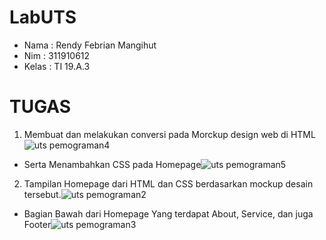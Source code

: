 # LabUTS

- Nama : Rendy Febrian Mangihut
- Nim : 311910612
- Kelas : TI 19.A.3

# TUGAS

1. Membuat dan melakukan conversi pada Morckup design web di HTML![uts pemograman4](https://user-images.githubusercontent.com/59887134/116403370-af346600-a857-11eb-868f-f061d61ffbdb.png)
 - Serta Menambahkan CSS pada Homepage![uts pemograman5](https://user-images.githubusercontent.com/59887134/116403504-d4c16f80-a857-11eb-9fea-bc05a61b1e66.png)

2. Tampilan Homepage dari HTML dan CSS berdasarkan mockup desain tersebut.![uts pemograman2](https://user-images.githubusercontent.com/59887134/116403677-1225fd00-a858-11eb-908e-24677086fa3a.png)
 
 - Bagian Bawah dari Homepage Yang terdapat About, Service, dan juga Footer![uts pemograman3](https://user-images.githubusercontent.com/59887134/116403987-6630e180-a858-11eb-9178-9b5a50fc0164.png)


